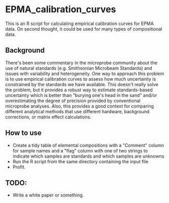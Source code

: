 # EPMA_calibration_curves

This is an R script for calculating empirical calibration curves for EPMA data.  On second thought, it could be used for many types of compositional data.

## Background

There's been some commentary in the microprobe community about the use of natural standards (e.g. Smithsonian Microbeam Standards) and issues with variability and heterogeneity.  One way to approach this problem is to use empirical calibration curves to assess how much uncertainty is constrained by the standards we have available.  This doesn't really solve the problem, but it provides a robust way to estimate standards-based uncertainty which is better than "burying one's head in the sand" and/or overestimating the degree of precision provided by conventional microprobe analyses.  Also, this provides a good context for comparing different analytical methods that use different hardware, background corrections, or matrix effect calculations.

## How to use

- Create a tidy table of elemental compositions with a "Comment" column for sample names and a "flag" column with one of two strings to indicate which samples are standards and which samples are unknowns
- Run the R script from the same directory containing the input file
- Profit.

## TODO:

- Write a white paper or something.
